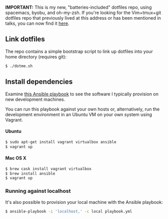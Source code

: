 **IMPORTANT:** This is my new, "batteries-included" dotfiles repo, using spacemacs, byobu, and oh-my-zsh. If you're looking for the Vim+tmux+git dotfiles repo that previously lived at this address or has been mentioned in talks, you can now find it [here](https://github.com/alanctkc/dotfiles-old).

## Link dotfiles

The repo contains a simple bootstrap script to link up dotfiles into your home directory (requires git):

```bash
$ ./dotme.sh
```

## Install dependencies

Examine [this Ansible playbook](playbook.yml) to see the software I typically provision on new development machines.

You can run this playbook against your own hosts or, alternatively, run the development environment in an Ubuntu VM on your own system using Vagrant.

#### Ubuntu

```bash
$ sudo apt-get install vagrant virtualbox ansible
$ vagrant up
```

#### Mac OS X

```bash
$ brew cask install vagrant virtualbox
$ brew install ansible
$ vagrant up
```

### Running against localhost

It's also possible to provision your local machine with the Ansible playbook:

```bash
$ ansible-playbook -i 'localhost,' -c local playbook.yml
```
